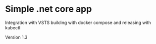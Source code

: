# Simple .net core app
Integration with VSTS building with docker compose and releasing with kubectl

Version 1.3


